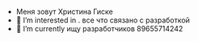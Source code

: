 -  Меня зовут Христина Гиске
- 👀 I’m interested in . все что связано с разработкой
- 🌱 I’m currently  ищу  разработчиков  89655714242

<!---
HristinaGiske/HristinaGiske is a ✨ special ✨ repository because its `README.md` (this file) appears on your GitHub profile.
You can click the Preview link to take a look at your changes.
--->
